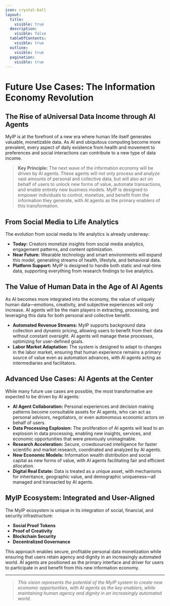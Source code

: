 ```yaml
---
icon: crystal-ball
layout:
  title:
    visible: true
  description:
    visible: false
  tableOfContents:
    visible: true
  outline:
    visible: true
  pagination:
    visible: true
---
```


# Future Use Cases: The Information Economy Revolution

## The Rise of aUniversal Data Income through AI Agents

MyIP is at the forefront of a new era where human life itself generates valuable, monetizable data. As AI and ubiquitous computing become more prevalent, every aspect of daily existence from health and movement to preferences and social interactions can contribute to a new type of data income.

> **Key Principle:** The next wave of the information economy will be driven by AI agents. These agents will not only process and analyze vast amounts of personal and collective data, but will also act on behalf of users to unlock new forms of value, automate transactions, and enable entirely new business models. MyIP is designed to empower individuals to control, monetize, and benefit from the information they generate, with AI agents as the primary enablers of this transformation.

## From Social Media to Life Analytics

The evolution from social media to life analytics is already underway:

- **Today:** Creators monetize insights from social media analytics, engagement patterns, and content optimization.
- **Near Future:** Wearable technology and smart environments will expand this model, generating streams of health, lifestyle, and behavioral data.
- **Platform Support:** MyIP is designed to handle both static and real-time data, supporting everything from research findings to live analytics.

## The Value of Human Data in the Age of AI Agents

As AI becomes more integrated into the economy, the value of uniquely human data—emotions, creativity, and subjective experiences will only increase. AI agents will be the main players in extracting, processing, and leveraging this data for both personal and collective benefit.

- **Automated Revenue Streams:** MyIP supports background data collection and dynamic pricing, allowing users to benefit from their data without constant oversight. AI agents will manage these processes, optimizing for user-defined goals.
- **Labor Market Adaptation:** The system is designed to adapt to changes in the labor market, ensuring that human experience remains a primary source of value even as automation advances, with AI agents acting as intermediaries and facilitators.

## Advanced Use Cases: AI Agents at the Center

While many future use cases are possible, the most transformative are expected to be driven by AI agents:

- **AI Agent Collaboration:** Personal experiences and decision making patterns become consultable assets for AI agents, who can act as personal advisors, negotiators, or even autonomous economic actors on behalf of users.
- **Data Processing Explosion:** The proliferation of AI agents will lead to an explosion in data processing, enabling new insights, services, and economic opportunities that were previously unimaginable.
- **Research Acceleration:** Secure, crowdsourced intelligence for faster scientific and market research, coordinated and analyzed by AI agents.
- **New Economic Models:** Information wealth distribution and social capital as new forms of value, with AI agents facilitating fair and efficient allocation.
- **Digital Real Estate:** Data is treated as a unique asset, with mechanisms for inheritance, geographic value, and demographic uniqueness—all managed and transacted by AI agents.

## MyIP Ecosystem: Integrated and User-Aligned

The MyIP ecosystem is unique in its integration of social, financial, and security infrastructure:

- **Social Proof Tokens**
- **Proof of Creativity**
- **Blockchain Security**
- **Decentralized Governance**

This approach enables secure, profitable personal data monetization while ensuring that users retain agency and dignity in an increasingly automated world. AI agents are positioned as the primary interface and driver for users to participate in and benefit from this new information economy.

---

> *This vision represents the potential of the MyIP system to create new economic opportunities, with AI agents as the key enablers, while maintaining human agency and dignity in an increasingly automated world.* 